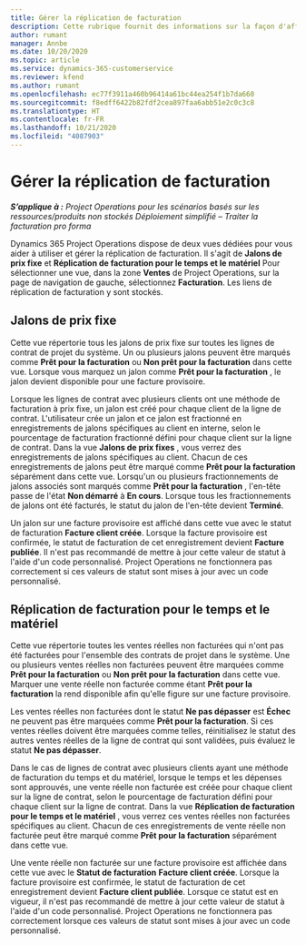 ```yaml
---
title: Gérer la réplication de facturation
description: Cette rubrique fournit des informations sur la façon d'afficher et d'utiliser la réplication de facturation dans Project Operations.
author: rumant
manager: Annbe
ms.date: 10/20/2020
ms.topic: article
ms.service: dynamics-365-customerservice
ms.reviewer: kfend
ms.author: rumant
ms.openlocfilehash: ec77f3911a460b96414a61bc44ea254f1b7da660
ms.sourcegitcommit: f8edff6422b82fdf2cea897faa6abb51e2c0c3c8
ms.translationtype: HT
ms.contentlocale: fr-FR
ms.lasthandoff: 10/21/2020
ms.locfileid: "4087903"
---
```

# <a name="manage-the-billing-backlog"></a>Gérer la réplication de facturation

_**S’applique à :** Project Operations pour les scénarios basés sur les ressources/produits non stockés Déploiement simplifié – Traiter la facturation pro forma_

Dynamics 365 Project Operations dispose de deux vues dédiées pour vous aider à utiliser et gérer la réplication de facturation. Il s'agit de **Jalons de prix fixe** et **Réplication de facturation pour le temps et le matériel** Pour sélectionner une vue, dans la zone **Ventes** de Project Operations, sur la page de navigation de gauche, sélectionnez **Facturation**. Les liens de réplication de facturation y sont stockés.

## <a name="fixed-price-milestones"></a>Jalons de prix fixe

Cette vue répertorie tous les jalons de prix fixe sur toutes les lignes de contrat de projet du système. Un ou plusieurs jalons peuvent être marqués comme **Prêt pour la facturation** ou **Non prêt pour la facturation** dans cette vue. Lorsque vous marquez un jalon comme **Prêt pour la facturation** , le jalon devient disponible pour une facture provisoire.

Lorsque les lignes de contrat avec plusieurs clients ont une méthode de facturation à prix fixe, un jalon est créé pour chaque client de la ligne de contrat. L'utilisateur crée un jalon et ce jalon est fractionné en enregistrements de jalons spécifiques au client en interne, selon le pourcentage de facturation fractionné défini pour chaque client sur la ligne de contrat. Dans la vue **Jalons de prix fixes** , vous verrez des enregistrements de jalons spécifiques au client. Chacun de ces enregistrements de jalons peut être marqué comme **Prêt pour la facturation** séparément dans cette vue. Lorsqu'un ou plusieurs fractionnements de jalons associés sont marqués comme **Prêt pour la facturation** , l'en-tête passe de l'état **Non démarré** à **En cours**. Lorsque tous les fractionnements de jalons ont été facturés, le statut du jalon de l'en-tête devient **Terminé**.

Un jalon sur une facture provisoire est affiché dans cette vue avec le statut de facturation **Facture client créée**. Lorsque la facture provisoire est confirmée, le statut de facturation de cet enregistrement devient **Facture publiée**. Il n'est pas recommandé de mettre à jour cette valeur de statut à l'aide d'un code personnalisé. Project Operations ne fonctionnera pas correctement si ces valeurs de statut sont mises à jour avec un code personnalisé.

## <a name="time-and-material-billing-backlog"></a>Réplication de facturation pour le temps et le matériel

Cette vue répertorie toutes les ventes réelles non facturées qui n'ont pas été facturées pour l'ensemble des contrats de projet dans le système. Une ou plusieurs ventes réelles non facturées peuvent être marquées comme **Prêt pour la facturation** ou **Non prêt pour la facturation** dans cette vue. Marquer une vente réelle non facturée comme étant **Prêt pour la facturation** la rend disponible afin qu'elle figure sur une facture provisoire.

Les ventes réelles non facturées dont le statut **Ne pas dépasser** est **Échec** ne peuvent pas être marquées comme **Prêt pour la facturation**. Si ces ventes réelles doivent être marquées comme telles, réinitialisez le statut des autres ventes réelles de la ligne de contrat qui sont validées, puis évaluez le statut **Ne pas dépasser**.

Dans le cas de lignes de contrat avec plusieurs clients ayant une méthode de facturation du temps et du matériel, lorsque le temps et les dépenses sont approuvés, une vente réelle non facturée est créée pour chaque client sur la ligne de contrat, selon le pourcentage de facturation défini pour chaque client sur la ligne de contrat. Dans la vue **Réplication de facturation pour le temps et le matériel** , vous verrez ces ventes réelles non facturées spécifiques au client. Chacun de ces enregistrements de vente réelle non facturée peut être marqué comme **Prêt pour la facturation** séparément dans cette vue.

Une vente réelle non facturée sur une facture provisoire est affichée dans cette vue avec le **Statut de facturation** **Facture client créée**. Lorsque la facture provisoire est confirmée, le statut de facturation de cet enregistrement devient **Facture client publiée**. Lorsque ce statut est en vigueur, il n'est pas recommandé de mettre à jour cette valeur de statut à l'aide d'un code personnalisé. Project Operations ne fonctionnera pas correctement lorsque ces valeurs de statut sont mises à jour avec un code personnalisé.
